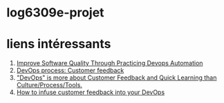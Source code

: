 # log6309e-projet

# liens intéressants
1. [Improve Software Quality Through Practicing Devops Automation](https://papers.ssrn.com/sol3/papers.cfm?abstract_id=3681565)
1. [DevOps process: Customer feedback](https://cloud.google.com/architecture/devops/devops-process-customer-feedback)
1. ["DevOps" is more about Customer Feedback and Quick Learning than Culture/Process/Tools.](https://www.linkedin.com/pulse/devops-more-customer-feedback-quick-learning-than-kishore-jalleda)
1. [How to infuse customer feedback into your DevOps](https://techbeacon.com/app-dev-testing/how-infuse-customer-feedback-your-devops)
